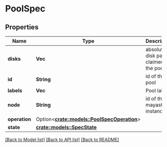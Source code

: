 # PoolSpec

## Properties

Name | Type | Description | Notes
------------ | ------------- | ------------- | -------------
**disks** | **Vec<String>** | absolute disk paths claimed by the pool | 
**id** | **String** | id of the pool | 
**labels** | **Vec<String>** | Pool labels. | 
**node** | **String** | id of the mayastor instance | 
**operation** | Option<[**crate::models::PoolSpecOperation**](PoolSpec_operation.md)> |  | [optional]
**state** | [**crate::models::SpecState**](SpecState.md) |  | 

[[Back to Model list]](../README.md#documentation-for-models) [[Back to API list]](../README.md#documentation-for-api-endpoints) [[Back to README]](../README.md)


